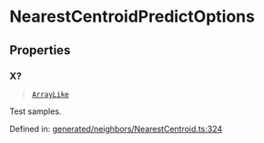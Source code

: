 # NearestCentroidPredictOptions

## Properties

### X?

> [`ArrayLike`](../types/ArrayLike.md)

Test samples.

Defined in:  [generated/neighbors/NearestCentroid.ts:324](https://github.com/transitive-bullshit/scikit-learn-ts/blob/92ab806/packages/sklearn/src/generated/neighbors/NearestCentroid.ts#L324)
